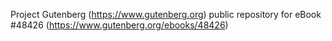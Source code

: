 Project Gutenberg (https://www.gutenberg.org) public repository for eBook #48426 (https://www.gutenberg.org/ebooks/48426)
